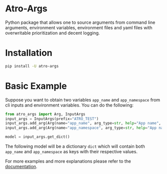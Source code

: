<!--intro-start-->

# Atro-Args

Python package that allows one to source arguments from command line arguments, environment variables, environment files and yaml files with overwritable prioritization and decent logging.

# Installation

```bash
pip install -U atro-args
```

# Basic Example

Suppose you want to obtain two variables `app_name` and `app_namespace` from cli inputs and environment variables. You can do the following:

```python
from atro_args import Arg, InputArgs
input_args = InputArgs(prefix="ATRO_TEST")
input_args.add_arg(Arg(name="app_name", arg_type=str, help="App name", required=True))
input_args.add_arg(Arg(name="app_namespace", arg_type=str, help="App name", required=True))

model = input_args.get_dict()
```

The following model will be a dictionary `dict` which will contain both `app_name` and `app_namespace` as keys with their respective values.

<!--intro-end-->

For more examples and more explanations please refer to the [documentation](https://args.atro.xyz/).
